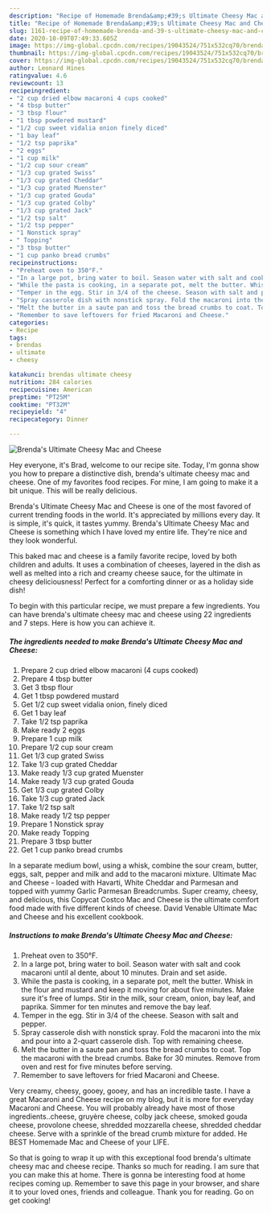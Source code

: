 ```yaml
---
description: "Recipe of Homemade Brenda&amp;#39;s Ultimate Cheesy Mac and Cheese"
title: "Recipe of Homemade Brenda&amp;#39;s Ultimate Cheesy Mac and Cheese"
slug: 1161-recipe-of-homemade-brenda-and-39-s-ultimate-cheesy-mac-and-cheese
date: 2020-10-09T07:49:33.605Z
image: https://img-global.cpcdn.com/recipes/19043524/751x532cq70/brendas-ultimate-cheesy-mac-and-cheese-recipe-main-photo.jpg
thumbnail: https://img-global.cpcdn.com/recipes/19043524/751x532cq70/brendas-ultimate-cheesy-mac-and-cheese-recipe-main-photo.jpg
cover: https://img-global.cpcdn.com/recipes/19043524/751x532cq70/brendas-ultimate-cheesy-mac-and-cheese-recipe-main-photo.jpg
author: Leonard Hines
ratingvalue: 4.6
reviewcount: 13
recipeingredient:
- "2 cup dried elbow macaroni 4 cups cooked"
- "4 tbsp butter"
- "3 tbsp flour"
- "1 tbsp powdered mustard"
- "1/2 cup sweet vidalia onion finely diced"
- "1 bay leaf"
- "1/2 tsp paprika"
- "2 eggs"
- "1 cup milk"
- "1/2 cup sour cream"
- "1/3 cup grated Swiss"
- "1/3 cup grated Cheddar"
- "1/3 cup grated Muenster"
- "1/3 cup grated Gouda"
- "1/3 cup grated Colby"
- "1/3 cup grated Jack"
- "1/2 tsp salt"
- "1/2 tsp pepper"
- "1 Nonstick spray"
- " Topping"
- "3 tbsp butter"
- "1 cup panko bread crumbs"
recipeinstructions:
- "Preheat oven to 350°F."
- "In a large pot, bring water to boil. Season water with salt and cook macaroni until al dente, about 10 minutes. Drain and set aside."
- "While the pasta is cooking, in a separate pot, melt the butter. Whisk in the flour and mustard and keep it moving for about five minutes. Make sure it&#39;s free of lumps. Stir in the milk, sour cream, onion, bay leaf, and paprika. Simmer for ten minutes and remove the bay leaf."
- "Temper in the egg. Stir in 3/4 of the cheese. Season with salt and pepper."
- "Spray casserole dish with nonstick spray. Fold the macaroni into the mix and pour into a 2-quart casserole dish. Top with remaining cheese."
- "Melt the butter in a saute pan and toss the bread crumbs to coat. Top the macaroni with the bread crumbs. Bake for 30 minutes. Remove from oven and rest for five minutes before serving."
- "Remember to save leftovers for fried Macaroni and Cheese."
categories:
- Recipe
tags:
- brendas
- ultimate
- cheesy

katakunci: brendas ultimate cheesy 
nutrition: 284 calories
recipecuisine: American
preptime: "PT25M"
cooktime: "PT32M"
recipeyield: "4"
recipecategory: Dinner

---
```



![Brenda&#39;s Ultimate Cheesy Mac and Cheese](https://img-global.cpcdn.com/recipes/19043524/751x532cq70/brendas-ultimate-cheesy-mac-and-cheese-recipe-main-photo.jpg)

Hey everyone, it's Brad, welcome to our recipe site. Today, I'm gonna show you how to prepare a distinctive dish, brenda&#39;s ultimate cheesy mac and cheese. One of my favorites food recipes. For mine, I am going to make it a bit unique. This will be really delicious.

Brenda&#39;s Ultimate Cheesy Mac and Cheese is one of the most favored of current trending foods in the world. It's appreciated by millions every day. It is simple, it's quick, it tastes yummy. Brenda&#39;s Ultimate Cheesy Mac and Cheese is something which I have loved my entire life. They're nice and they look wonderful.

This baked mac and cheese is a family favorite recipe, loved by both children and adults. It uses a combination of cheeses, layered in the dish as well as melted into a rich and creamy cheese sauce, for the ultimate in cheesy deliciousness! Perfect for a comforting dinner or as a holiday side dish!


To begin with this particular recipe, we must prepare a few ingredients. You can have brenda&#39;s ultimate cheesy mac and cheese using 22 ingredients and 7 steps. Here is how you can achieve it.

<!--inarticleads1-->

##### The ingredients needed to make Brenda&#39;s Ultimate Cheesy Mac and Cheese:

1. Prepare 2 cup dried elbow macaroni (4 cups cooked)
1. Prepare 4 tbsp butter
1. Get 3 tbsp flour
1. Get 1 tbsp powdered mustard
1. Get 1/2 cup sweet vidalia onion, finely diced
1. Get 1 bay leaf
1. Take 1/2 tsp paprika
1. Make ready 2 eggs
1. Prepare 1 cup milk
1. Prepare 1/2 cup sour cream
1. Get 1/3 cup grated Swiss
1. Take 1/3 cup grated Cheddar
1. Make ready 1/3 cup grated Muenster
1. Make ready 1/3 cup grated Gouda
1. Get 1/3 cup grated Colby
1. Take 1/3 cup grated Jack
1. Take 1/2 tsp salt
1. Make ready 1/2 tsp pepper
1. Prepare 1 Nonstick spray
1. Make ready  Topping
1. Prepare 3 tbsp butter
1. Get 1 cup panko bread crumbs


In a separate medium bowl, using a whisk, combine the sour cream, butter, eggs, salt, pepper and milk and add to the macaroni mixture. Ultimate Mac and Cheese - loaded with Havarti, White Cheddar and Parmesan and topped with yummy Garlic Parmesan Breadcrumbs. Super creamy, cheesy, and delicious, this Copycat Costco Mac and Cheese is the ultimate comfort food made with five different kinds of cheese. David Venable Ultimate Mac and Cheese and his excellent cookbook. 

<!--inarticleads2-->

##### Instructions to make Brenda&#39;s Ultimate Cheesy Mac and Cheese:

1. Preheat oven to 350°F.
1. In a large pot, bring water to boil. Season water with salt and cook macaroni until al dente, about 10 minutes. Drain and set aside.
1. While the pasta is cooking, in a separate pot, melt the butter. Whisk in the flour and mustard and keep it moving for about five minutes. Make sure it&#39;s free of lumps. Stir in the milk, sour cream, onion, bay leaf, and paprika. Simmer for ten minutes and remove the bay leaf.
1. Temper in the egg. Stir in 3/4 of the cheese. Season with salt and pepper.
1. Spray casserole dish with nonstick spray. Fold the macaroni into the mix and pour into a 2-quart casserole dish. Top with remaining cheese.
1. Melt the butter in a saute pan and toss the bread crumbs to coat. Top the macaroni with the bread crumbs. Bake for 30 minutes. Remove from oven and rest for five minutes before serving.
1. Remember to save leftovers for fried Macaroni and Cheese.


Very creamy, cheesy, gooey, gooey, and has an incredible taste. I have a great Macaroni and Cheese recipe on my blog, but it is more for everyday Macaroni and Cheese. You will probably already have most of those ingredients..cheese, gruyère cheese, colby jack cheese, smoked gouda cheese, provolone cheese, shredded mozzarella cheese, shredded cheddar cheese. Serve with a sprinkle of the bread crumb mixture for added. He BEST Homemade Mac and Cheese of your LIFE. 

So that is going to wrap it up with this exceptional food brenda&#39;s ultimate cheesy mac and cheese recipe. Thanks so much for reading. I am sure that you can make this at home. There is gonna be interesting food at home recipes coming up. Remember to save this page in your browser, and share it to your loved ones, friends and colleague. Thank you for reading. Go on get cooking!
